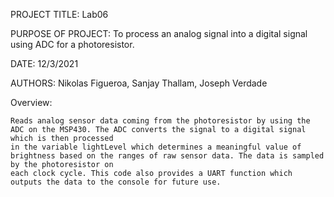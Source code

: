 PROJECT TITLE: Lab06

PURPOSE OF PROJECT: To process an analog signal into a digital signal using ADC for a photoresistor.

DATE: 12/3/2021

AUTHORS: Nikolas Figueroa, Sanjay Thallam, Joseph Verdade

Overview: 
	
	Reads analog sensor data coming from the photoresistor by using the ADC on the MSP430. The ADC converts the signal to a digital signal which is then processed 
	in the variable lightLevel which determines a meaningful value of brightness based on the ranges of raw sensor data. The data is sampled by the photoresistor on
	each clock cycle. This code also provides a UART function which outputs the data to the console for future use. 
	
	